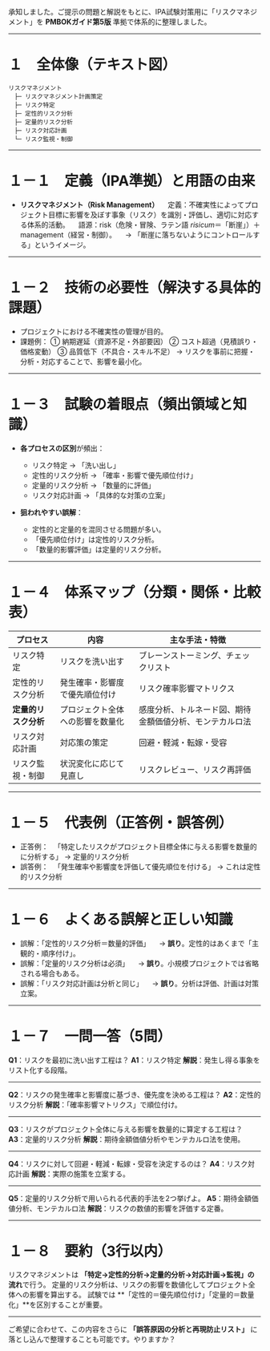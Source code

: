 承知しました。ご提示の問題と解説をもとに、IPA試験対策用に「リスクマネジメント」を **PMBOKガイド第5版** 準拠で体系的に整理しました。

---

# １　全体像（テキスト図）

```
リスクマネジメント
　├─ リスクマネジメント計画策定
　├─ リスク特定
　├─ 定性的リスク分析
　├─ 定量的リスク分析
　├─ リスク対応計画
　└─ リスク監視・制御
```

---

# １－１　定義（IPA準拠）と用語の由来

* **リスクマネジメント（Risk Management）**
  　定義：不確実性によってプロジェクト目標に影響を及ぼす事象（リスク）を識別・評価し、適切に対応する体系的活動。
  　語源：risk（危険・冒険、ラテン語 *risicum*＝「断崖」）＋ management（経営・制御）。
  　→ 「断崖に落ちないようにコントロールする」というイメージ。

---

# １－２　技術の必要性（解決する具体的課題）

* プロジェクトにおける不確実性の管理が目的。
* 課題例：
  ① 納期遅延（資源不足・外部要因）
  ② コスト超過（見積誤り・価格変動）
  ③ 品質低下（不具合・スキル不足）
  → リスクを事前に把握・分析・対応することで、影響を最小化。

---

# １－３　試験の着眼点（頻出領域と知識）

* **各プロセスの区別**が頻出：

  * リスク特定 → 「洗い出し」
  * 定性的リスク分析 → 「確率・影響で優先順位付け」
  * 定量的リスク分析 → 「数量的に評価」
  * リスク対応計画 → 「具体的な対策の立案」
* **狙われやすい誤解**：

  * 定性的と定量的を混同させる問題が多い。
  * 「優先順位付け」は定性的リスク分析。
  * 「数量的影響評価」は定量的リスク分析。

---

# １－４　体系マップ（分類・関係・比較表）

| プロセス         | 内容               | 主な手法・特徴                      |
| ------------ | ---------------- | ---------------------------- |
| リスク特定        | リスクを洗い出す         | ブレーンストーミング、チェックリスト           |
| 定性的リスク分析     | 発生確率・影響度で優先順位付け  | リスク確率影響マトリクス                 |
| **定量的リスク分析** | プロジェクト全体への影響を数量化 | 感度分析、トルネード図、期待金額価値分析、モンテカルロ法 |
| リスク対応計画      | 対応策の策定           | 回避・軽減・転嫁・受容                  |
| リスク監視・制御     | 状況変化に応じて見直し      | リスクレビュー、リスク再評価               |

---

# １－５　代表例（正答例・誤答例）

* 正答例：
  　「特定したリスクがプロジェクト目標全体に与える影響を数量的に分析する」 → 定量的リスク分析
* 誤答例：
  　「発生確率や影響度を評価して優先順位を付ける」 → これは定性的リスク分析

---

# １－６　よくある誤解と正しい知識

* 誤解：「定性的リスク分析＝数量的評価」
  　→ **誤り**。定性的はあくまで「主観的・順序付け」。
* 誤解：「定量的リスク分析は必須」
  　→ **誤り**。小規模プロジェクトでは省略される場合もある。
* 誤解：「リスク対応計画は分析と同じ」
  　→ **誤り**。分析は評価、計画は対策立案。

---

# １－７　一問一答（5問）

**Q1**：リスクを最初に洗い出す工程は？
**A1**：リスク特定
**解説**：発生し得る事象をリスト化する段階。

---

**Q2**：リスクの発生確率と影響度に基づき、優先度を決める工程は？
**A2**：定性的リスク分析
**解説**：「確率影響マトリクス」で順位付け。

---

**Q3**：リスクがプロジェクト全体に与える影響を数量的に算定する工程は？
**A3**：定量的リスク分析
**解説**：期待金額価値分析やモンテカルロ法を使用。

---

**Q4**：リスクに対して回避・軽減・転嫁・受容を決定するのは？
**A4**：リスク対応計画
**解説**：実際の施策を立案する。

---

**Q5**：定量的リスク分析で用いられる代表的手法を2つ挙げよ。
**A5**：期待金額価値分析、モンテカルロ法
**解説**：リスクの数値的影響を評価する定番。

---

# １－８　要約（3行以内）

リスクマネジメントは **「特定→定性的分析→定量的分析→対応計画→監視」の流れ**で行う。
定量的リスク分析は、リスクの影響を数値化してプロジェクト全体への影響を算出する。
試験では **「定性的＝優先順位付け」「定量的＝数量化」**を区別することが重要。

---

ご希望に合わせて、この内容をさらに **「誤答原因の分析と再現防止リスト」** に落とし込んで整理することも可能です。やりますか？

